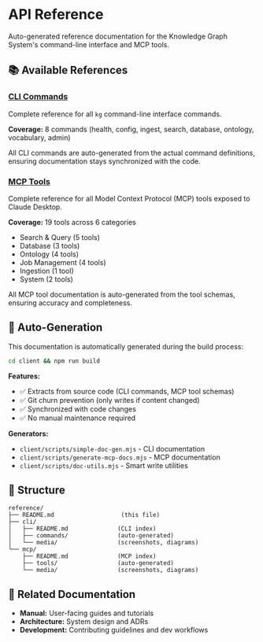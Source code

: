 # API Reference

Auto-generated reference documentation for the Knowledge Graph System's command-line interface and MCP tools.

## 📚 Available References

### [CLI Commands](cli/)
Complete reference for all `kg` command-line interface commands.

**Coverage:** 8 commands (health, config, ingest, search, database, ontology, vocabulary, admin)

All CLI commands are auto-generated from the actual command definitions, ensuring documentation stays synchronized with the code.

### [MCP Tools](mcp/)
Complete reference for all Model Context Protocol (MCP) tools exposed to Claude Desktop.

**Coverage:** 19 tools across 6 categories
- Search & Query (5 tools)
- Database (3 tools)
- Ontology (4 tools)
- Job Management (4 tools)
- Ingestion (1 tool)
- System (2 tools)

All MCP tool documentation is auto-generated from the tool schemas, ensuring accuracy and completeness.

## 🤖 Auto-Generation

This documentation is automatically generated during the build process:

```bash
cd client && npm run build
```

**Features:**
- ✅ Extracts from source code (CLI commands, MCP tool schemas)
- ✅ Git churn prevention (only writes if content changed)
- ✅ Synchronized with code changes
- ✅ No manual maintenance required

**Generators:**
- `client/scripts/simple-doc-gen.mjs` - CLI documentation
- `client/scripts/generate-mcp-docs.mjs` - MCP documentation
- `client/scripts/doc-utils.mjs` - Smart write utilities

## 📖 Structure

```
reference/
├── README.md                   (this file)
├── cli/
│   ├── README.md              (CLI index)
│   ├── commands/              (auto-generated)
│   └── media/                 (screenshots, diagrams)
└── mcp/
    ├── README.md              (MCP index)
    ├── tools/                 (auto-generated)
    └── media/                 (screenshots, diagrams)
```

## 🔗 Related Documentation

- **Manual:** User-facing guides and tutorials
- **Architecture:** System design and ADRs
- **Development:** Contributing guidelines and dev workflows
